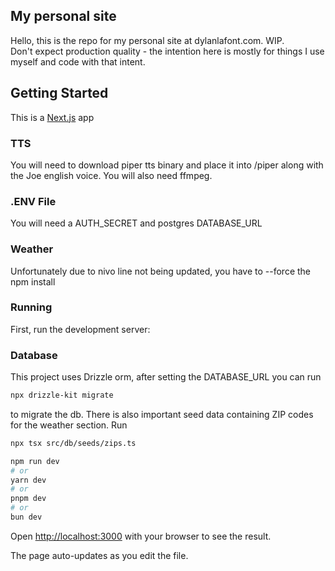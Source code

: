 ## My personal site 

Hello, this is the repo for my personal site at dylanlafont.com.  WIP.  
Don't expect production quality - the intention here is mostly for things I use myself and code with that intent.

## Getting Started

This is a [Next.js](https://nextjs.org) app

### TTS
You will need to download piper tts binary and place it into /piper along with the Joe english voice.
You will also need ffmpeg.

### .ENV File
You will need a AUTH_SECRET and postgres DATABASE_URL

### Weather
Unfortunately due to nivo line not being updated, you have to --force the npm install

### Running
First, run the development server:

### Database
This project uses Drizzle orm, after setting the DATABASE_URL you can run 
```bash
npx drizzle-kit migrate
```
to migrate the db.  There is also important seed data containing ZIP codes for the weather section. Run
```bash
npx tsx src/db/seeds/zips.ts
```

```bash
npm run dev
# or
yarn dev
# or
pnpm dev
# or
bun dev
```

Open [http://localhost:3000](http://localhost:3000) with your browser to see the result.

The page auto-updates as you edit the file.